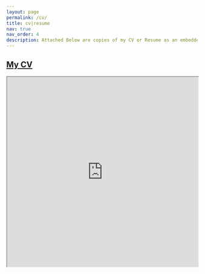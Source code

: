 ```yaml
---
layout: page
permalink: /cv/
title: cv|resume
nav: true
nav_order: 4
description: Attached Below are copies of my CV or Resume as an embedded frame for your perusal!
---
```


## [My CV](https://docs.google.com/document/d/1GfcDRchttO55-lnJ-D-xNeeOAHXyb8vbRyvTO17GLy0/edit?usp=sharing)
<iframe
	src="https://docs.google.com/document/d/e/2PACX-1vTeAUTxPLDBe-gX19Pgw3Mit8_L5iqq5MuwfqPF7lNMW52FzBLKFoxdWcnvN-ZcXfEebY2Ir5h1QD_A/pub?embedded=true"
	width="100%"
	height="500"

	border="0"
	marginwidth="0"
	marginheight="0">
</iframe>
